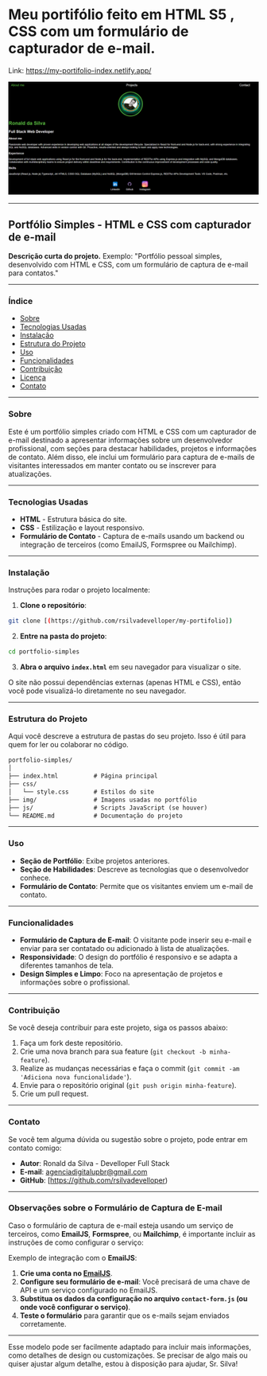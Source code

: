 ﻿# Meu portifólio feito em HTML S5 , CSS com um formulário de capturador de e-mail.

 Link: https://my-portifolio-index.netlify.app/

 ![Texto alternativo](https://github.com/rsilvadevelloper/my-portifolio/blob/main/Captura%20de%20tela%202024-12-23%20023650.png)
  
---

## **Portfólio Simples - HTML e CSS com capturador de e-mail**

**Descrição curta do projeto.** Exemplo: "Portfólio pessoal simples, desenvolvido com HTML e CSS, com um formulário de captura de e-mail para contatos."

---

### **Índice**
- [Sobre](#sobre)
- [Tecnologias Usadas](#tecnologias-usadas)
- [Instalação](#instalacao)
- [Estrutura do Projeto](#estrutura-do-projeto)
- [Uso](#uso)
- [Funcionalidades](#funcionalidades)
- [Contribuição](#contribuicao)
- [Licença](#licenca)
- [Contato](#contato)

---

### **Sobre**

Este é um portfólio simples criado com HTML e CSS com um capturador de e-mail destinado a apresentar informações sobre um desenvolvedor profissional, com seções para destacar habilidades, projetos e informações de contato. Além disso, ele inclui um formulário para captura de e-mails de visitantes interessados em manter contato ou se inscrever para atualizações.

---

### **Tecnologias Usadas**

- **HTML** - Estrutura básica do site.
- **CSS** - Estilização e layout responsivo.
- **Formulário de Contato** - Captura de e-mails usando um backend ou integração de terceiros (como EmailJS, Formspree ou Mailchimp).

---

### **Instalação**

Instruções para rodar o projeto localmente:

1. **Clone o repositório**:

```bash
git clone [(https://github.com/rsilvadevelloper/my-portifolio])
```

2. **Entre na pasta do projeto**:

```bash
cd portfolio-simples
```

3. **Abra o arquivo `index.html`** em seu navegador para visualizar o site.

O site não possui dependências externas (apenas HTML e CSS), então você pode visualizá-lo diretamente no seu navegador.

---

### **Estrutura do Projeto**

Aqui você descreve a estrutura de pastas do seu projeto. Isso é útil para quem for ler ou colaborar no código.

```
portfolio-simples/
│
├── index.html          # Página principal
├── css/
│   └── style.css       # Estilos do site
├── img/                # Imagens usadas no portfólio
├── js/                 # Scripts JavaScript (se houver)
└── README.md           # Documentação do projeto
```

---

### **Uso**

- **Seção de Portfólio**: Exibe projetos anteriores.
- **Seção de Habilidades**: Descreve as tecnologias que o desenvolvedor conhece.
- **Formulário de Contato**: Permite que os visitantes enviem um e-mail de contato.
---

### **Funcionalidades**

- **Formulário de Captura de E-mail**: O visitante pode inserir seu e-mail e enviar para ser contatado ou adicionado à lista de atualizações.
- **Responsividade**: O design do portfólio é responsivo e se adapta a diferentes tamanhos de tela.
- **Design Simples e Limpo**: Foco na apresentação de projetos e informações sobre o profissional.

---

### **Contribuição**

Se você deseja contribuir para este projeto, siga os passos abaixo:

1. Faça um fork deste repositório.
2. Crie uma nova branch para sua feature (`git checkout -b minha-feature`).
3. Realize as mudanças necessárias e faça o commit (`git commit -am 'Adiciona nova funcionalidade'`).
4. Envie para o repositório original (`git push origin minha-feature`).
5. Crie um pull request.

---

### **Contato**

Se você tem alguma dúvida ou sugestão sobre o projeto, pode entrar em contato comigo:

- **Autor**: Ronald da Silva - Develloper Full Stack
- **E-mail**: agenciadigitalupbr@gmail.com
- **GitHub**: [https://github.com/rsilvadevelloper)

---

### **Observações sobre o Formulário de Captura de E-mail**

Caso o formulário de captura de e-mail esteja usando um serviço de terceiros, como **EmailJS**, **Formspree**, ou **Mailchimp**, é importante incluir as instruções de como configurar o serviço:

Exemplo de integração com o **EmailJS**:

1. **Crie uma conta no [EmailJS](https://www.emailjs.com/)**.
2. **Configure seu formulário de e-mail**: Você precisará de uma chave de API e um serviço configurado no EmailJS.
3. **Substitua os dados da configuração no arquivo `contact-form.js` (ou onde você configurar o serviço)**.
4. **Teste o formulário** para garantir que os e-mails sejam enviados corretamente.

---

Esse modelo pode ser facilmente adaptado para incluir mais informações, como detalhes de design ou customizações. Se precisar de algo mais ou quiser ajustar algum detalhe, estou à disposição para ajudar, Sr. Silva!
